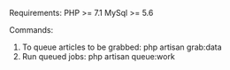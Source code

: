 Requirements:
PHP >= 7.1
MySql >= 5.6

Commands:
1. To queue articles to be grabbed: php artisan grab:data
2. Run queued jobs: php artisan queue:work

